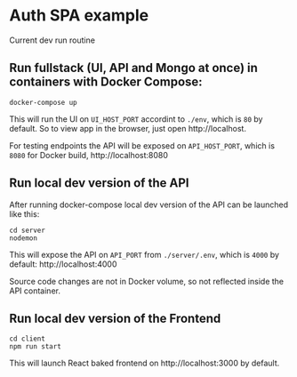 # Auth SPA example

Current dev run routine

## Run fullstack (UI, API and Mongo at once) in containers with Docker Compose:

```
docker-compose up
```

This will run the UI on `UI_HOST_PORT` accordint to `./env`, which is `80` by default. So to view app in the browser, just open http://localhost.

For testing endpoints the API will be exposed on `API_HOST_PORT`, which is `8080` for Docker build, http://localhost:8080

## Run local dev version of the API

After running docker-compose local dev version of the API can be launched like this:

```
cd server
nodemon
```

This will expose the API on `API_PORT` from `./server/.env`, which is `4000` by default: http://localhost:4000

Source code changes are not in Docker volume, so not reflected inside the API container.

## Run local dev version of the Frontend

```
cd client
npm run start
```

This will launch React baked frontend on http://localhost:3000 by default.
